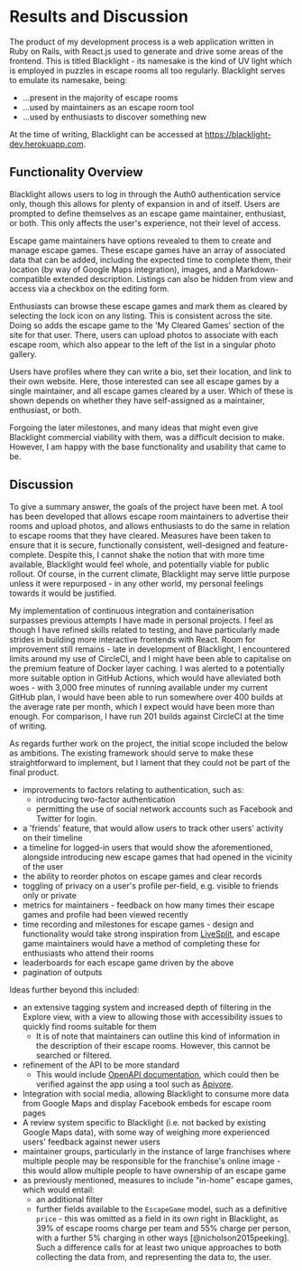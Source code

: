 # Results and Discussion

<!--
The main results of your work should be presented, together with critical
discussion. The chapter should cover three things (although these would not be
used as section headings): 

Findings - present all the results (products, experimental findings, theories,
etc.) generated during the project. This may also include some off-topic
findings that were not expected, or which were side-effects of other
explorations.

Goals achieved - describes the degree to which the findings support the original
objectives laid out for the project. The goals may be partially or fully
achieved, or exceeded. An experimental project may prove, or disprove the
original thesis. A theoretical project may cover some or all of the example
cases. Note that reporting of failures to achieve goals is important since a
fundamental feature of the assessment procedures is that the processes (how you
went about your project) are often as important as the products of the project.

Further work - describes two things: firstly, new areas of investigation
prompted by developments in this project, and secondly parts of the current work
which were not completed due to time constraints and/or problems encountered.
-->

The product of my development process is a web application written in Ruby on
Rails, with React.js used to generate and drive some areas of the frontend. This
is titled Blacklight - its namesake is the kind of UV light which is employed in
puzzles in escape rooms all too regularly. Blacklight serves to emulate its
namesake, being:

- ...present in the majority of escape rooms
- ...used by maintainers as an escape room tool
- ...used by enthusiasts to discover something new

At the time of writing, Blacklight can be accessed at
https://blacklight-dev.herokuapp.com.

## Functionality Overview

Blacklight allows users to log in through the Auth0 authentication service only,
though this allows for plenty of expansion in and of itself. Users are prompted
to define themselves as an escape game maintainer, enthusiast, or both. This
only affects the user's experience, not their level of access.

Escape game maintainers have options revealed to them to create and manage
escape games. These escape games have an array of associated data that can be
added, including the expected time to complete them, their location (by way of
Google Maps integration), images, and a Markdown-compatible extended
description. Listings can also be hidden from view and access via a checkbox on
the editing form.

Enthusiasts can browse these escape games and mark them as cleared by selecting
the lock icon on any listing. This is consistent across the site. Doing so adds
the escape game to the 'My Cleared Games' section of the site for that user.
There, users can upload photos to associate with each escape room, which also
appear to the left of the list in a singular photo gallery.

Users have profiles where they can write a bio, set their location, and link to
their own website. Here, those interested can see all escape games by a single
maintainer, and all escape games cleared by a user. Which of these is shown
depends on whether they have self-assigned as a maintainer, enthusiast, or both.

Forgoing the later milestones, and many ideas that might even give Blacklight
commercial viability with them, was a difficult decision to make. However, I am
happy with the base functionality and usability that came to be.

## Discussion

To give a summary answer, the goals of the project have been met. A tool has
been developed that allows escape room maintainers to advertise their rooms and
upload photos, and allows enthusiasts to do the same in relation to escape rooms
that they have cleared. Measures have been taken to ensure that it is secure,
functionally consistent, well-designed and feature-complete. Despite this, I
cannot shake the notion that with more time available, Blacklight would feel
whole, and potentially viable for public rollout. Of course, in the current
climate, Blacklight may serve little purpose unless it were repurposed - in any
other world, my personal feelings towards it would be justified.

My implementation of continuous integration and containerisation surpasses
previous attempts I have made in personal projects. I feel as though I have
refined skills related to testing, and have particularly made strides in
building more interactive frontends with React. Room for improvement still
remains - late in development of Blacklight, I encountered limits around my use
of CircleCI, and I might have been able to capitalise on the premium feature of
Docker layer caching. I was alerted to a potentially more suitable option in
GitHub Actions, which would have alleviated both woes - with 3,000 free minutes
of running available under my current GitHub plan, I would have been able to run
somewhere over 400 builds at the average rate per month, which I expect would
have been more than enough. For comparison, I have run 201 builds against
CircleCI at the time of writing.

As regards further work on the project, the initial scope included the below as
ambitions. The existing framework should serve to make these straightforward to
implement, but I lament that they could not be part of the final product.

- improvements to factors relating to authentication, such as:
  - introducing two-factor authentication
  - permitting the use of social network accounts such as Facebook and Twitter
    for login.
- a 'friends' feature, that would allow users to track other users' activity on
  their timeline
- a timeline for logged-in users that would show the aforementioned, alongside
  introducing new escape games that had opened in the vicinity of the user
- the ability to reorder photos on escape games and clear records
- toggling of privacy on a user's profile per-field, e.g. visible to friends
  only or private
- metrics for maintainers - feedback on how many times their escape games and
  profile had been viewed recently
- time recording and milestones for escape games - design and functionality
  would take strong inspiration from
  [LiveSplit](https://github.com/LiveSplit/LiveSplit), and escape game
  maintainers would have a method of completing these for enthusiasts who attend
  their rooms
- leaderboards for each escape game driven by the above
- pagination of outputs

Ideas further beyond this included:

- an extensive tagging system and increased depth of filtering in the Explore
  view, with a view to allowing those with accessibility issues to quickly find
  rooms suitable for them
  - It is of note that maintainers can outline this kind of information in the
    description of their escape rooms. However, this cannot be searched or
    filtered.
- refinement of the API to be more standard
  - This would include [OpenAPI
    documentation](https://swagger.io/specification/), which could then be
    verified against the app using a tool such as
    [Apivore](https://github.com/westfieldlabs/apivore).
- Integration with social media, allowing Blacklight to consume more data from
  Google Maps and display Facebook embeds for escape room pages
- A review system specific to Blacklight (i.e. not backed by existing Google
  Maps data), with some way of weighing more experienced users' feedback against
  newer users
- maintainer groups, particularly in the instance of large franchises where
  multiple people may be responsible for the franchise's online image - this
  would allow multiple people to have ownership of an escape game
- as previously mentioned, measures to include "in-home" escape games, which
  would entail:
  - an additional filter
  - further fields available to the `EscapeGame` model, such as a definitive
    `price` - this was omitted as a field in its own right in Blacklight, as 39%
    of escape rooms charge per team and 55% charge per person, with a further 5%
    charging in other ways [@nicholson2015peeking]. Such a difference calls for
    at least two unique approaches to both collecting the data from, and
    representing the data to, the user.